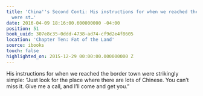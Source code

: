 ```yaml
---
title: 'China''s Second Conti: His instructions for when we reached the border town
  were st…'
date: 2016-04-09 18:16:00.600000000 -04:00
position: 51
book_uuid: 307e8c35-0ddd-4738-ad74-cf9d2e4f8605
location: 'Chapter Ten: Fat of the Land'
source: ibooks
touch: false
highlighted_on: 2015-12-29 00:00:00.000000000 Z
---
```


His instructions for when we reached the border town were strikingly simple: “Just look for the place where there are lots of Chinese. You can’t miss it. Give me a call, and I’ll come and get you.”